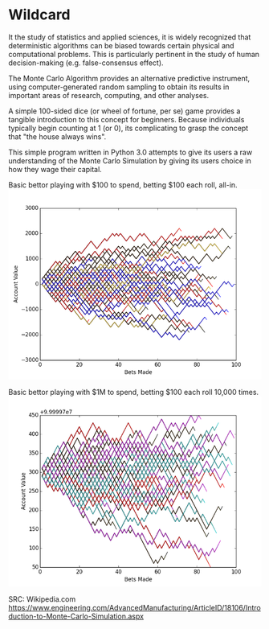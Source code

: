 # Wildcard

It the study of statistics and applied sciences, it is widely recognized that deterministic algorithms can be biased towards certain physical and computational problems. This is particularly pertinent in the study of human decision-making (e.g. false-consensus effect).

The Monte Carlo Algorithm provides an alternative predictive instrument, using computer-generated random sampling to obtain its results in important areas of research, computing, and other analyses. 

A simple 100-sided dice (or wheel of fortune, per se) game provides a tangible introduction to this concept for beginners. Because individuals typically begin counting at 1 (or 0), its complicating to grasp the concept that "the house always wins".

This simple program written in Python 3.0 attempts to give its users a raw understanding of the Monte Carlo Simulation by giving its users choice in how they wage their capital.

Basic bettor playing with $100 to spend, betting $100 each roll, all-in.
![100,100,1](/100,100,1.png)


Basic bettor playing with $1M to spend, betting $100 each roll 10,000 times.
![1e7,10,10](/10e7,10,10.png)


SRC:
Wikipedia.com
https://www.engineering.com/AdvancedManufacturing/ArticleID/18106/Introduction-to-Monte-Carlo-Simulation.aspx


